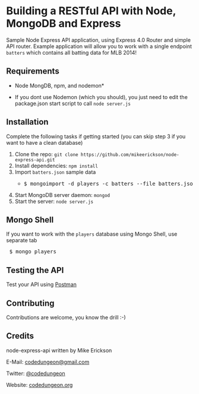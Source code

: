 # Building a RESTful API with Node, MongoDB and Express

Sample Node Express API application, using Express 4.0 Router and simple API router.
Example application will allow you to work with a single endpoint `batters` which contains all batting data for MLB 2014!

## Requirements

- Node MongDB, npm, and nodemon*

* If you dont use Nodemon (which you should), you just need to edit the package.json start script to call `node server.js`

## Installation
Complete the following tasks if getting started (you can skip step 3 if you want to have a clean database)

1. Clone the repo: `git clone https://github.com/mikeerickson/node-express-api.git`
2. Install dependencies: `npm install`
3. Import `batters.json` sample data
	- <pre>$ mongoimport -d players -c batters --file batters.json</pre>
4. Start MongoDB server daemon: `mongod`
5. Start the server: `node server.js`

## Mongo Shell
If you want to work with the `players` database using Mongo Shell, use separate tab

<pre> $ mongo players </pre>

## Testing the API
Test your API using [Postman](https://chrome.google.com/webstore/detail/postman-rest-client-packa/fhbjgbiflinjbdggehcddcbncdddomop)

## Contributing
Contributions are welcome, you know the drill :-)

## Credits

node-express-api written by Mike Erickson

E-Mail: [codedungeon@gmail.com](mailto:codedungeon@gmail.com)

Twitter: [@codedungeon](http://twitter.com/codedungeon)

Website: [codedungeon.org](http://codedungeon.org)



